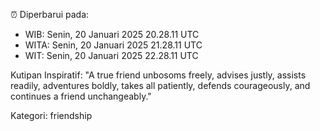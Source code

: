 ⏰ Diperbarui pada:
- WIB: Senin, 20 Januari 2025 20.28.11 UTC
- WITA: Senin, 20 Januari 2025 21.28.11 UTC
- WIT: Senin, 20 Januari 2025 22.28.11 UTC

Kutipan Inspiratif:
"A true friend unbosoms freely, advises justly, assists readily, adventures boldly, takes all patiently, defends courageously, and continues a friend unchangeably."


Kategori: friendship


